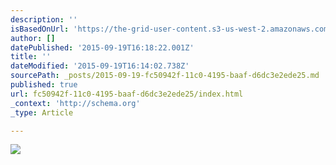 ```yaml
---
description: ''
isBasedOnUrl: 'https://the-grid-user-content.s3-us-west-2.amazonaws.com/95c5fae5-defc-49e0-9b90-5ecd577dcbae.png'
author: []
datePublished: '2015-09-19T16:18:22.001Z'
title: ''
dateModified: '2015-09-19T16:14:02.738Z'
sourcePath: _posts/2015-09-19-fc50942f-11c0-4195-baaf-d6dc3e2ede25.md
published: true
url: fc50942f-11c0-4195-baaf-d6dc3e2ede25/index.html
_context: 'http://schema.org'
_type: Article

---
```

![](https://the-grid-user-content.s3-us-west-2.amazonaws.com/95c5fae5-defc-49e0-9b90-5ecd577dcbae.png)